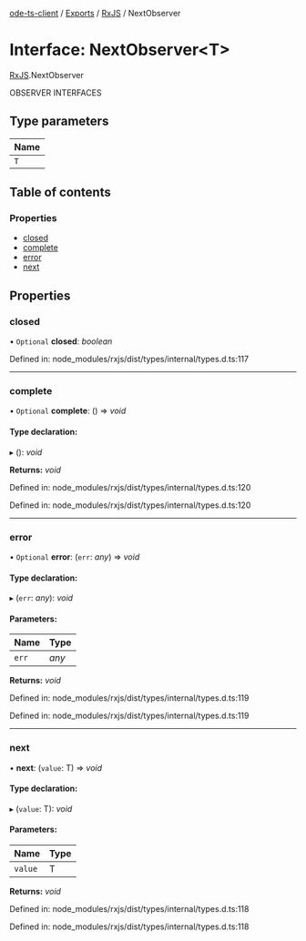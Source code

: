 [ode-ts-client](../README.md) / [Exports](../modules.md) / [RxJS](../modules/rxjs.md) / NextObserver

# Interface: NextObserver<T\>

[RxJS](../modules/rxjs.md).NextObserver

OBSERVER INTERFACES

## Type parameters

Name |
:------ |
`T` |

## Table of contents

### Properties

- [closed](rxjs.nextobserver.md#closed)
- [complete](rxjs.nextobserver.md#complete)
- [error](rxjs.nextobserver.md#error)
- [next](rxjs.nextobserver.md#next)

## Properties

### closed

• `Optional` **closed**: *boolean*

Defined in: node_modules/rxjs/dist/types/internal/types.d.ts:117

___

### complete

• `Optional` **complete**: () => *void*

#### Type declaration:

▸ (): *void*

**Returns:** *void*

Defined in: node_modules/rxjs/dist/types/internal/types.d.ts:120

Defined in: node_modules/rxjs/dist/types/internal/types.d.ts:120

___

### error

• `Optional` **error**: (`err`: *any*) => *void*

#### Type declaration:

▸ (`err`: *any*): *void*

#### Parameters:

Name | Type |
:------ | :------ |
`err` | *any* |

**Returns:** *void*

Defined in: node_modules/rxjs/dist/types/internal/types.d.ts:119

Defined in: node_modules/rxjs/dist/types/internal/types.d.ts:119

___

### next

• **next**: (`value`: T) => *void*

#### Type declaration:

▸ (`value`: T): *void*

#### Parameters:

Name | Type |
:------ | :------ |
`value` | T |

**Returns:** *void*

Defined in: node_modules/rxjs/dist/types/internal/types.d.ts:118

Defined in: node_modules/rxjs/dist/types/internal/types.d.ts:118
